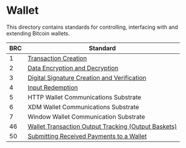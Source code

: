 # Wallet

This directory contains standards for controlling, interfacing with and extending Bitcoin wallets.

BRC | Standard
-----|------------------
1    | [Transaction Creation](./0001.md)
2    | [Data Encryption and Decryption](./0002.md)
3    | [Digital Signature Creation and Verification](./0003.md)
4    | [Input Redemption](./0004.md)
5    | HTTP Wallet Communications Substrate
6    | XDM Wallet Communications Substrate
7    | Window Wallet Communication Substrate
46   | [Wallet Transaction Output Tracking (Output Baskets)](./0046.md)
50   | [Submitting Received Payments to a Wallet](./0050.md)
